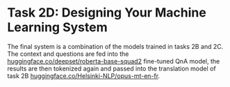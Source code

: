 # Task 2D: Designing Your Machine Learning System

The final system is a combination of the models trained in tasks 2B and 2C. The context and questions are fed into the [huggingface.co/deepset/roberta-base-squad2](https://huggingface.co/deepset/roberta-base-squad2) fine-tuned QnA model, the results are then tokenized again and passed into the translation model of task 2B  [huggingface.co/Helsinki-NLP/opus-mt-en-fr](https://huggingface.co/Helsinki-NLP/opus-mt-en-fr?text=In+1981%2C+he+founded+the+Astronomy+Club+of+Rimouski+in+Quebec.).

